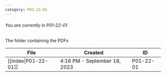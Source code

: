 ```yaml
---
category: P01-22-01
---
```

###### You are currently in P01-22-01

The folder containing the PDFs

| File                                                                                           | Created                      | ID        |
| ---------------------------------------------------------------------------------------------- | ---------------------------- | --------- |
| [[index\|P01-22-01]] | 4:16 PM - September 18, 2023 | P01-22-01 |


